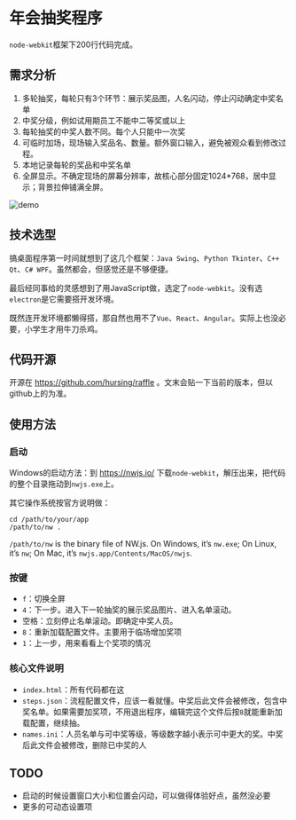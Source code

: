 # 年会抽奖程序

`node-webkit`框架下200行代码完成。

## 需求分析

1. 多轮抽奖，每轮只有3个环节：展示奖品图，人名闪动，停止闪动确定中奖名单
2. 中奖分级，例如试用期员工不能中二等奖或以上
3. 每轮抽奖的中奖人数不同。每个人只能中一次奖
4. 可临时加场，现场输入奖品名、数量。额外窗口输入，避免被观众看到修改过程。
5. 本地记录每轮的奖品和中奖名单
6. 全屏显示。不确定现场的屏幕分辨率，故核心部分固定1024*768，居中显示；背景拉伸铺满全屏。

![demo](./demo.gif)

## 技术选型

搞桌面程序第一时间就想到了这几个框架：`Java Swing`、`Python Tkinter`、`C++ Qt`、`C# WPF`。虽然都会，但感觉还是不够便捷。

最后经同事给的灵感想到了用JavaScript做，选定了`node-webkit`。没有选`electron`是它需要搭开发环境。

既然连开发环境都懒得搭，那自然也用不了`Vue`、`React`、`Angular`。实际上也没必要，小学生才用牛刀杀鸡。

## 代码开源

开源在 https://github.com/hursing/raffle 。文末会贴一下当前的版本，但以github上的为准。

## 使用方法

### 启动

Windows的启动方法：到 https://nwjs.io/ 下载`node-webkit`，解压出来，把代码的整个目录拖动到`nwjs.exe`上。

其它操作系统按官方说明做：

```shell
cd /path/to/your/app
/path/to/nw .
```

`/path/to/nw` is the binary file of NW.js. On Windows, it’s `nw.exe`; On Linux, it’s `nw`; On Mac, it’s `nwjs.app/Contents/MacOS/nwjs`.

### 按键

- `f`：切换全屏
- `4`：下一步。进入下一轮抽奖的展示奖品图片、进入名单滚动。
- 空格：立刻停止名单滚动。即确定中奖人员。
- `8`：重新加载配置文件。主要用于临场增加奖项
- `1`：上一步，用来看看上个奖项的情况

### 核心文件说明

- `index.html`：所有代码都在这
- `steps.json`：流程配置文件，应该一看就懂。中奖后此文件会被修改，包含中奖名单。如果需要加奖项，不用退出程序，编辑完这个文件后按`8`就能重新加载配置，继续抽。
- `names.ini`：人员名单与可中奖等级，等级数字越小表示可中更大的奖。中奖后此文件会被修改，删除已中奖的人

## TODO

- 启动的时候设置窗口大小和位置会闪动，可以做得体验好点，虽然没必要
- 更多的可动态设置项